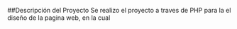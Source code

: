 ##Descripción del Proyecto
Se realizo  el proyecto a traves de PHP para la el diseño de la pagina web, en la cual  
